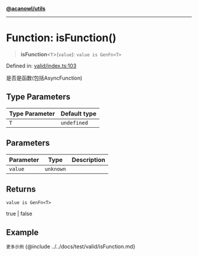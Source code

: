 [**@acanowl/utils**](../../README.md)

***

# Function: isFunction()

> **isFunction**\<`T`\>(`value`): `value is GenFn<T>`

Defined in: [valid/index.ts:103](https://github.com/acanowl/acanowl-framework/blob/829d67ec026b7e2554aaa2322f86b3fba919b5e0/packages/utils/src/valid/index.ts#L103)

是否是函数(包括AsyncFunction)

## Type Parameters

| Type Parameter | Default type |
| ------ | ------ |
| `T` | `undefined` |

## Parameters

| Parameter | Type | Description |
| ------ | ------ | ------ |
| `value` | `unknown` |  |

## Returns

`value is GenFn<T>`

true | false

## Example

```更多示例```
{@include ../../docs/test/valid/isFunction.md}
